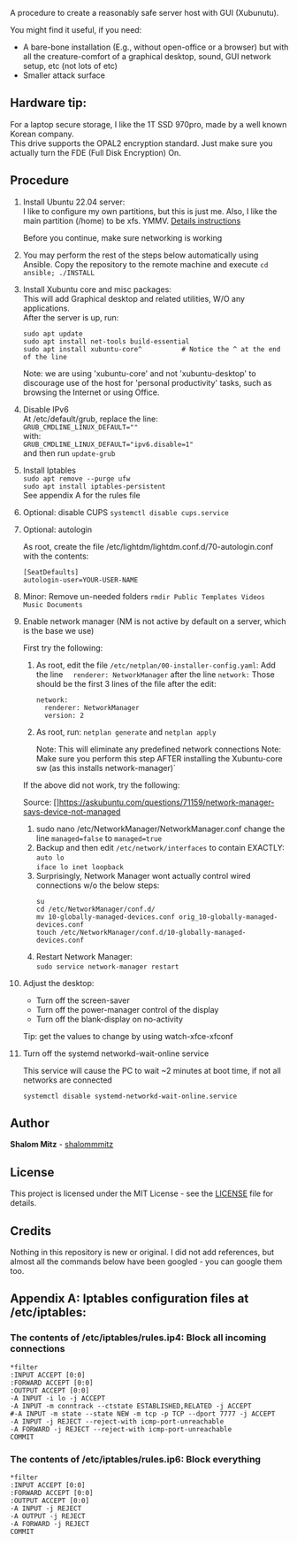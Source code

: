 A procedure to create a reasonably safe server host with GUI (Xubunutu).

You might find it useful, if you need:
  
   - A bare-bone installation (E.g., without open-office or a browser)
     but with all the creature-comfort of a graphical desktop, sound, GUI network setup, etc (not lots of etc)
   - Smaller attack surface

## Hardware tip:   
   For a laptop secure storage, I like the 1T SSD 970pro, made by a well known Korean company.  
   This drive supports the OPAL2 encryption standard. Just make sure you actually turn the FDE (Full Disk Encryption) On.

## Procedure


1. Install Ubuntu 22.04 server:  
   I like to configure my own partitions, but this is just me.
   Also, I like the main partition (/home) to be xfs. YMMV.
   [Details instructions](https://ubuntu.com/tutorials/install-ubuntu-server)

   Before you continue, make sure networking is working
   
2. You may perform the rest of the steps below automatically using Ansible.
   Copy the repository to the remote machine and execute `cd ansible; ./INSTALL`

3. Install Xubuntu core and misc packages:  
   This will add Graphical desktop and related utilities, W/O any applications.  
   After the server is up, run:
   ```
   sudo apt update
   sudo apt install net-tools build-essential
   sudo apt install xubuntu-core^          # Notice the ^ at the end of the line  
   ```
   Note: we are using 'xubuntu-core' and not 'xubuntu-desktop' to discourage use of the host for 'personal productivity' tasks, such as browsing the Internet or using Office.

4. Disable IPv6  
   At /etc/default/grub, replace the line:  
       `GRUB_CMDLINE_LINUX_DEFAULT=""`  
   with:  
       `GRUB_CMDLINE_LINUX_DEFAULT="ipv6.disable=1"`  
   and then run `update-grub`

5. Install Iptables  
   `sudo apt remove --purge ufw`  
   `sudo apt install iptables-persistent`  
   See appendix A for the rules file

6. Optional: disable CUPS 
   `systemctl disable cups.service`

7. Optional: autologin

   As root, create the file /etc/lightdm/lightdm.conf.d/70-autologin.conf
   with the contents:

   ```
   [SeatDefaults]
   autologin-user=YOUR-USER-NAME
   ```

8. Minor: Remove un-needed folders
   `rmdir Public Templates Videos Music Documents`
9. Enable network manager (NM is not active by default on a server, which is the base we use)  

   First try the following:
   
      1. As root, edit the file `/etc/netplan/00-installer-config.yaml`:
         Add the line  `  renderer: NetworkManager` after the line `network:`
         Those should be the first 3 lines of the file after the edit:
         ```
         network:
           renderer: NetworkManager
           version: 2
         ```
      2. As root, run: `netplan generate` and `netplan apply`
        
         Note: This will eliminate any predefined network connections
         Note: Make sure you perform this step AFTER installing the Xubuntu-core sw (as this installs network-manager)`
   
   If the above did not work, try the following:

   Source:
   []https://askubuntu.com/questions/71159/network-manager-says-device-not-managed

     1. sudo nano /etc/NetworkManager/NetworkManager.conf
        change the line `managed=false` to `managed=true`
     2. Backup and then edit `/etc/network/interfaces` to contain EXACTLY:  
       `auto lo`  
       `iface lo inet loopback`  
     3.  Surprisingly, Network Manager wont actually control wired connections w/o the below steps:  
         ```
         su
         cd /etc/NetworkManager/conf.d/
         mv 10-globally-managed-devices.conf orig_10-globally-managed-devices.conf
         touch /etc/NetworkManager/conf.d/10-globally-managed-devices.conf
         ```
     4. Restart Network Manager:   
        `sudo service network-manager restart`

10. Adjust the desktop:

    - Turn off the screen-saver 
    - Turn off the power-manager control of the display
    - Turn off the blank-display on no-activity
  
    Tip: get the values to change by using watch-xfce-xfconf

11. Turn off the systemd networkd-wait-online service

    This service will cause the PC to wait ~2 minutes at boot time, if not all networks are connected

    `systemctl disable systemd-networkd-wait-online.service`

## Author

**Shalom Mitz** - [shalommmitz](https://github.com/shalommmitz)

## License

This project is licensed under the MIT License - see the [LICENSE](LICENSE ) file for details.

## Credits
Nothing in this repository is new or original.
I did not add references, but almost all the commands below have been googled - you can google them too.


## Appendix A: Iptables configuration files at /etc/iptables:

### The contents of /etc/iptables/rules.ip4: Block all incoming connections

```
*filter
:INPUT ACCEPT [0:0]
:FORWARD ACCEPT [0:0]
:OUTPUT ACCEPT [0:0]
-A INPUT -i lo -j ACCEPT
-A INPUT -m conntrack --ctstate ESTABLISHED,RELATED -j ACCEPT
#-A INPUT -m state --state NEW -m tcp -p TCP --dport 7777 -j ACCEPT
-A INPUT -j REJECT --reject-with icmp-port-unreachable
-A FORWARD -j REJECT --reject-with icmp-port-unreachable
COMMIT
```

### The contents of /etc/iptables/rules.ip6: Block everything
```
*filter
:INPUT ACCEPT [0:0]
:FORWARD ACCEPT [0:0]
:OUTPUT ACCEPT [0:0]
-A INPUT -j REJECT
-A OUTPUT -j REJECT
-A FORWARD -j REJECT
COMMIT
```
